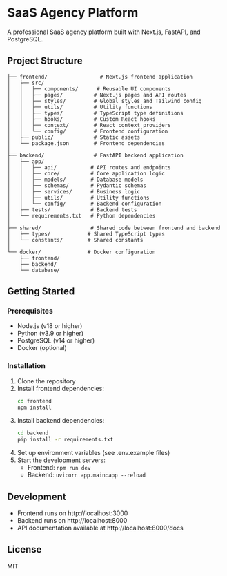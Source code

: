 # SaaS Agency Platform

A professional SaaS agency platform built with Next.js, FastAPI, and PostgreSQL.

## Project Structure

```
├── frontend/                 # Next.js frontend application
│   ├── src/
│   │   ├── components/      # Reusable UI components
│   │   ├── pages/          # Next.js pages and API routes
│   │   ├── styles/         # Global styles and Tailwind config
│   │   ├── utils/          # Utility functions
│   │   ├── types/          # TypeScript type definitions
│   │   ├── hooks/          # Custom React hooks
│   │   ├── context/        # React context providers
│   │   └── config/         # Frontend configuration
│   ├── public/             # Static assets
│   └── package.json        # Frontend dependencies
│
├── backend/                # FastAPI backend application
│   ├── app/
│   │   ├── api/           # API routes and endpoints
│   │   ├── core/          # Core application logic
│   │   ├── models/        # Database models
│   │   ├── schemas/       # Pydantic schemas
│   │   ├── services/      # Business logic
│   │   ├── utils/         # Utility functions
│   │   └── config/        # Backend configuration
│   ├── tests/             # Backend tests
│   └── requirements.txt   # Python dependencies
│
├── shared/                # Shared code between frontend and backend
│   ├── types/            # Shared TypeScript types
│   └── constants/        # Shared constants
│
└── docker/               # Docker configuration
    ├── frontend/
    ├── backend/
    └── database/
```

## Getting Started

### Prerequisites

- Node.js (v18 or higher)
- Python (v3.9 or higher)
- PostgreSQL (v14 or higher)
- Docker (optional)

### Installation

1. Clone the repository
2. Install frontend dependencies:
   ```bash
   cd frontend
   npm install
   ```
3. Install backend dependencies:
   ```bash
   cd backend
   pip install -r requirements.txt
   ```
4. Set up environment variables (see .env.example files)
5. Start the development servers:
   - Frontend: `npm run dev`
   - Backend: `uvicorn app.main:app --reload`

## Development

- Frontend runs on http://localhost:3000
- Backend runs on http://localhost:8000
- API documentation available at http://localhost:8000/docs

## License

MIT 